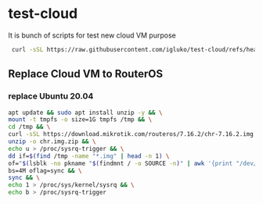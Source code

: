 # test-cloud
It is bunch of scripts for test new cloud VM purpose

```bash
 curl -sSL https://raw.githubusercontent.com/igluko/test-cloud/refs/heads/main/test-cloud.sh
```

## Replace Cloud VM to RouterOS

### replace Ubuntu 20.04
```bash
apt update && sudo apt install unzip -y && \
mount -t tmpfs -o size=1G tmpfs /tmp && \
cd /tmp && \
curl -sSL https://download.mikrotik.com/routeros/7.16.2/chr-7.16.2.img.zip -o chr.img.zip && \
unzip -o chr.img.zip && \
echo u > /proc/sysrq-trigger && \
dd if=$(find /tmp -name "*.img" | head -n 1) \
of="$(lsblk -no pkname "$(findmnt / -o SOURCE -n)" | awk '{print "/dev/" $1}')" \
bs=4M oflag=sync && \
sync && \
echo 1 > /proc/sys/kernel/sysrq && \
echo b > /proc/sysrq-trigger
```

